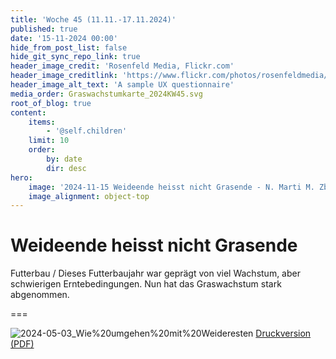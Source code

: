 ```yaml
---
title: 'Woche 45 (11.11.-17.11.2024)'
published: true
date: '15-11-2024 00:00'
hide_from_post_list: false
hide_git_sync_repo_link: true
header_image_credit: 'Rosenfeld Media, Flickr.com'
header_image_creditlink: 'https://www.flickr.com/photos/rosenfeldmedia/9203760174/'
header_image_alt_text: 'A sample UX questionnaire'
media_order: Graswachstumkarte_2024KW45.svg
root_of_blog: true
content:
    items:
        - '@self.children'
    limit: 10
    order:
        by: date
        dir: desc
hero:
    image: '2024-11-15 Weideende heisst nicht Grasende - N. Marti M. Zbinden.jpg'
    image_alignment: object-top
---
```


# Weideende heisst nicht Grasende

Futterbau / Dieses Futterbaujahr war geprägt von viel Wachstum, aber schwierigen Erntebedingungen. Nun hat das Graswachstum stark abgenommen.

===

![2024-05-03_Wie%20umgehen%20mit%20Weideresten](2024-05-03_Wie%20umgehen%20mit%20Weideresten.jpg "2024-05-03_Wie%20umgehen%20mit%20Weideresten")
[Druckversion (PDF)](2024-05-03_Wie%20umgehen%20mit%20Weideresten%20+%20Fruehlingstagung%20IG%20Weidemilch.pdf)
